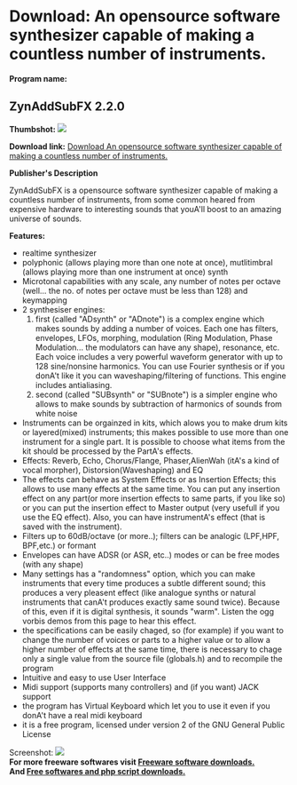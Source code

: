 # Download: An opensource software synthesizer capable of making a countless number of instruments.

**Program name:**

## ZynAddSubFX 2.2.0

  
**Thumbshot:** ![](http://www.freewarefiles.com/screenshot/zynaddsubfx_md.gif)   
  
**Download link:** [Download An opensource software synthesizer capable of making a countless number of instruments.](http://freesoftwares.boysofts.com/ZynAddSubFX_program_21135.html)  
  


**Publisher's Description**  
  


ZynAddSubFX is a opensource software synthesizer capable of making a countless number of instruments, from some common heared from expensive hardware to interesting sounds that youA'll boost to an amazing universe of sounds. 

**Features:**

  * realtime synthesizer 
  * polyphonic (allows playing more than one note at once), mutlitimbral (allows playing more than one instrument at once) synth 
  * Microtonal capabilities with any scale, any number of notes per octave (well... the no. of notes per octave must be less than 128) and keymapping 
  * 2 synthesiser engines: 
    1. first (called "ADsynth" or "ADnote") is a complex engine which makes sounds by adding a number of voices. Each one has filters, envelopes, LFOs, morphing, modulation (Ring Modulation, Phase Modulation... the modulators can have any shape), resonance, etc. Each voice includes a very powerful waveform generator with up to 128 sine/nonsine harmonics. You can use Fourier synthesis or if you donA't like it you can waveshaping/filtering of functions. This engine includes antialiasing. 
    2. second (called "SUBsynth" or "SUBnote") is a simpler engine who allows to make sounds by subtraction of harmonics of sounds from white noise 
  * Instruments can be orgainzed in kits, which alows you to make drum kits or layered(mixed) instruments; this makes possible to use more than one instrument for a single part. It is possible to choose what items from the kit should be processed by the PartA's effects. 
  * Effects: Reverb, Echo, Chorus/Flange, Phaser,AlienWah (itA's a kind of vocal morpher), Distorsion(Waveshaping) and EQ 
  * The effects can behave as System Effects or as Insertion Effects; this allows to use many effects at the same time. You can put any insertion effect on any part(or more insertion effects to same parts, if you like so) or you can put the insertion effect to Master output (very usefull if you use the EQ effect). Also, you can have instrumentA's effect (that is saved with the instrument). 
  * Filters up to 60dB/octave (or more..); filters can be analogic (LPF,HPF, BPF,etc.) or formant 
  * Envelopes can have ADSR (or ASR, etc..) modes or can be free modes (with any shape) 
  * Many settings has a "randomness" option, which you can make instruments that every time produces a subtle different sound; this produces a very pleasent effect (like analogue synths or natural instruments that canA't produces exactly same sound twice). Because of this, even if it is digital synthesis, it sounds "warm". Listen the ogg vorbis demos from this page to hear this effect. 
  * the specifications can be easily chaged, so (for example) if you want to change the number of voices or parts to a higher value or to allow a higher number of effects at the same time, there is necessary to chage only a single value from the source file (globals.h) and to recompile the program 
  * Intuitive and easy to use User Interface 
  * Midi support (supports many controllers) and (if you want) JACK support 
  * the program has Virtual Keyboard which let you to use it even if you donA't have a real midi keyboard 
  * it is a free program, licensed under version 2 of the GNU General Public License 

  
  
Screenshot: ![](http://www.freewarefiles.com/screenshot/zynaddsubfx.gif)   
**For more freeware softwares visit [Freeware software downloads.](http://freesoftwares.boysofts.com/)**   
**And [Free softwares and php script downloads.](http://www.boysofts.com/)**
